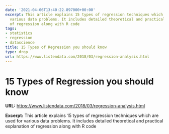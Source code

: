 ```yaml
---
date: '2021-04-06T13:40:22.897000+00:00'
excerpt: This article explains 15 types of regression techniques which are used for
  various data problems. It includes detailed theoretical and practical explanation
  of regression along with R code
tags:
- statistics
- regression
- datascience
title: 15 Types of Regression you should know
type: drop
url: https://www.listendata.com/2018/03/regression-analysis.html
---
```


# 15 Types of Regression you should know

**URL:** https://www.listendata.com/2018/03/regression-analysis.html

**Excerpt:** This article explains 15 types of regression techniques which are used for various data problems. It includes detailed theoretical and practical explanation of regression along with R code
